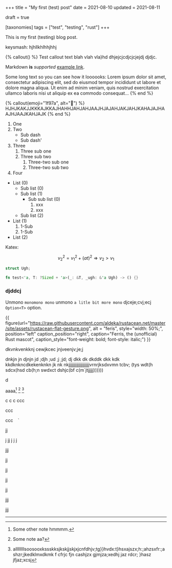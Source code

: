 +++
title = "My first (test) post"
date = 2021-08-10
updated = 2021-08-11

draft = true

[taxonomies] 
tags = ["test", "testing", "rust"]
+++

This is my first (testing) blog post. 
<!-- more -->
keysmash: hjhllkhlhhjhhj


{% callout() %}
Test callout text blah vlah  vla}hd dhjejcjcdjcjcjejdj djdjc.

Markdown **is** _supported_ [example link](https://example.com). 

Some long text so you can see how it loooooks: Lorem ipsum dolor sit amet, consectetur adipiscing elit, sed do eiusmod tempor incididunt ut labore et dolore magna aliqua. Ut enim ad minim veniam, quis nostrud exercitation ullamco laboris nisi ut aliquip ex ea commodo consequat...
{% end %}

{% callout(emoji="1f97a", alt="🥺") %}
HJHJKAKJJKKKAJKKAJHAHHJAHJAHJAAJHJAJAHJAKJAHJKAHAJAJHAAJHJAAJKAHJAJK
{% end %}

1. One
2. Two
   - Sub dash
   - Sub dash'
3. Three
   1. Three sub one
   2. Three sub two
      1. Three-two sub one
      1. Three-two sub two
4. Four

- List (0)
  - Sub list (0)
  - Sub list (1)
    - Sub sub list (0)
      1. xxx
      2. xxx
  - Sub list (2)
- List (1)
  1. 1-Sub
  2. 1-Sub
- List (2)


Katex:

$$ v_2^2 = v_1^2 + (at)^2 \Rightarrow v_2 > v_1  $$

```rust
struct Ugh;

fn test<'a, T: ?Sized + 'a>(_: &T, _ugh: &'a Ugh) -> () {}
```

### djddcj

Unmono `monomono mono` unmono `a litle bit more mono` djceje;cvj;ecj `Option<T>` option.

{{ figure(url="https://raw.githubusercontent.com/aldeka/rustacean.net/master/site/assets/rustacean-flat-gesture.png",
          alt = "feris",
          style="width: 50%;",
          position="left"
          caption_position="right",
          caption="Ferris, the (unofficial) Rust mascot",
          caption_style="font-weight: bold; font-style: italic;") }}

dkvnkvenkknj
cewjkcec
jnjveenjv;je;j

dnkjn
jn
djnjn
jd
;djh
;ud
;j
;jd;
dj
dkk
dk
dkddk
dkk
kdk
kkdknkncdkekenknkn
jk
nk
nkjjjjjjjjjjjjjjjjjjjvrnrjksdxvmn tcbv; (tys wdt(h sdcx(hsd cb(h;n swdxct dshjc(bf c(m`jtjjjjj))))))

d

aaaa[^2] [^1] [^also]


c
c
c
ccc




ccc



ccc
`
`
`



jj


j
jj
j
j
j



jjj



jj


jj


jj



jj






jjj



jjj

---

[^1]: Some note aa?

[^2]: Some other note hmmmm.

[^also]: allllllllsoosooxkssskksjkskjjskjxjcnfdhjv;tg}}hvdx:t}hsxajszx;h:;ahzsxfr:;ashzr;jkedklmxdkmk f cfrjc fjn cashjzx gjmjza;xedhj jaz rdcr; }hasz jfjaz;xcsj